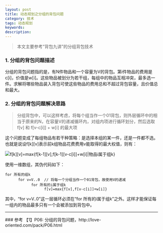 ```yaml
---
layout: post
title: 动态规划之分组的背包问题
category: 技术
tags: 动态规划
keywords:
description:
---
```


> 本文主要参考“背包九讲”的分组背包技术

### 1. 分组的背包问题描述

分组的背包问题指的是，有N件物品和一个容量为V的背包。第i件物品的费用是c[i]，价值是w[i]。这些物品被划分为若干组，每组中的物品互相冲突，最多选一件。求解将哪些物品装入背包可使这些物品的费用总和不超过背包容量，且价值总和最大。

### 2. 分组的背包问题解决思路

> 分组背包中，可以这样考虑，将每个组当作一个01背包，则外层循环中的相当于原来的N，在容量V的递减循环内，对组内项进行循环划分，然后选取 f[v] 和 f[v-c[i]] + w[i] 的最大项

这个问题变成了每组物品有若干种策略：是选择本组的某一件，还是一件都不选。也就是说设f[k][v]表示前k组物品花费费用v能取得的最大权值，则有：

<img src="http://latex.codecogs.com/gif.latex?f[k][v]=max{f[k-1][v],f[k-1][v-c[i]]+w[i]|物品i属于组k})" title="f[k][v]=max{f[k-1][v],f[k-1][v-c[i]]+w[i]|物品i属于组k}" /> 

使用一维数组，其伪代码如下：

```
for 所有的组k
      for v=V..0  // 将每一个分组当作一个01背包，故使用V的递减
            for 所有的i属于组k
                  f[v]=max{f[v],f[v-c[i]]+w[i]}
```

其中，“for v=V..0”这一层循环必须在“for 所有的i属于组k”之外。这样才能保证每一组内的物品最多只有一个会被添加到背包中。

<hr>
### 参考
【1】P06: 分组的背包问题，http://love-oriented.com/pack/P06.html
